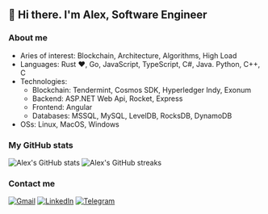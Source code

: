 ## 👋 Hi there. I'm Alex, Software Engineer

### About me

- Aries of interest: Blockchain, Architecture, Algorithms, High Load
- Languages: Rust ❤️, Go, JavaScript, TypeScript, C#, Java. Python, C++, C
- Technologies:
  - Blockchain: Tendermint, Cosmos SDK, Hyperledger Indy, Exonum
  - Backend: ASP.NET Web Api, Rocket, Express
  - Frontend: Angular
  - Databases: MSSQL, MySQL, LevelDB, RocksDB, DynamoDB
- OSs: Linux, MacOS, Windows

### My GitHub stats

![Alex's GitHub stats](https://github-readme-stats.vercel.app/api?username=askolesov&show_icons=true&theme=vue)
![Alex's GitHub streaks](https://github-readme-streak-stats.herokuapp.com/?user=askolesov&theme=vue)

### Contact me

[![Gmail](https://img.shields.io/badge/Gmail-D14836?style=for-the-badge&logo=gmail&logoColor=white)](mailto:kolesov.alex.s@gmail.com)
[![LinkedIn](https://img.shields.io/badge/linkedin-%230077B5.svg?style=for-the-badge&logo=linkedin&logoColor=white)](https://www.linkedin.com/in/alexander-kolesov-34943599)
[![Telegram](https://img.shields.io/badge/Telegram-2CA5E0?style=for-the-badge&logo=telegram&logoColor=white)](https://telegram.me/shalteor)
